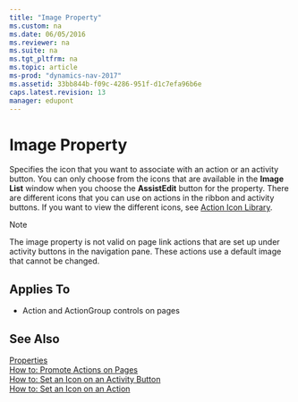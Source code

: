 ```yaml
---
title: "Image Property"
ms.custom: na
ms.date: 06/05/2016
ms.reviewer: na
ms.suite: na
ms.tgt_pltfrm: na
ms.topic: article
ms-prod: "dynamics-nav-2017"
ms.assetid: 33bb844b-f09c-4286-951f-d1c7efa96b6e
caps.latest.revision: 13
manager: edupont
---
```

# Image Property
Specifies the icon that you want to associate with an action or an activity button. You can only choose from the icons that are available in the **Image List** window when you choose the **AssistEdit** button for the property. There are different icons that you can use on actions in the ribbon and activity buttons. If you want to view the different icons, see [Action Icon Library](Action-Icon-Library.md).  
  
> [!NOTE]  
>  The image property is not valid on page link actions that are set up under activity buttons in the navigation pane. These actions use a default image that cannot be changed.  
  
## Applies To  
  
-   Action and ActionGroup controls on pages  
  
## See Also  
 [Properties](Properties.md)   
 [How to: Promote Actions on Pages](How%20to:%20Promote%20Actions%20on%20Pages.md)   
 [How to: Set an Icon on an Activity Button](How%20to:%20Set%20an%20Icon%20on%20an%20Activity%20Button.md)   
 [How to: Set an Icon on an Action](How%20to:%20Set%20an%20Icon%20on%20an%20Action.md)